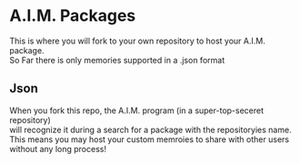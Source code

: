 # A.I.M. Packages
This is where you will fork to your own repository to host your A.I.M. package.  
So Far there is only memories supported in a .json format
## Json
When you fork this repo, the A.I.M. program (in a super-top-seceret repository)  
will recognize it during a search for a package with the repositoryies name.  
This means you may host your custom memroies to share with other users without any long process!
